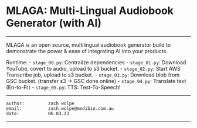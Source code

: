 # MLAGA: Multi-Lingual Audiobook Generator (with AI)
-----

MLAGA is an open source, multilingual audiobook generator build to demonstrate the power & ease of integrating AI into your products.



Runtime:
    - `stage_00.py`:    Centralize dependencies
    - `stage_01.py`:    Download YouTube, covert to audio, upload to s3 bucket.
    - `stage_02.py`:    Start AWS Transcribe job, upload to s3 bucket.
    - `stage_03.py`:    Download blob from GSC bucket. (transfer s3 -> GSC done online)
    - `stage_04.py`:    Translate text (En-to-Fr)
    - `stage_05.py`:    TTS: Test-To-Speech!


---
```
author:         zach wolpe
email:          zach.wolpe@medibio.com.au
date:           06.03.23
```
---